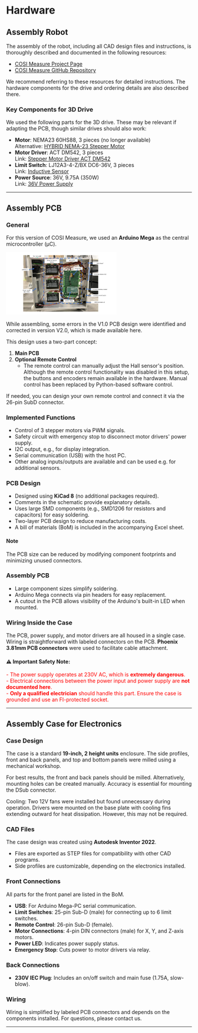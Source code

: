 
# Hardware

## Assembly Robot

The assembly of the robot, including all CAD design files and instructions, is thoroughly described and documented in the following resources:  
- [COSI Measure Project Page](https://www.opensourceimaging.org/project/cosi-measure/)  
- [COSI Measure GitHub Repository](https://github.com/opensourceimaging/cosi-measure/tree/master/Mechanical%20System)  

We recommend referring to these resources for detailed instructions. The hardware components for the drive and ordering details are also described there.

### Key Components for 3D Drive
We used the following parts for the 3D drive. These may be relevant if adapting the PCB, though similar drives should also work:

- **Motor**: NEMA23 60HS88, 3 pieces (no longer available)  
  Alternative: [HYBRID NEMA-23 Stepper Motor](https://www.reichelt.de/hybridschrittmotor-nema-23-1-8-4-2-a-2-52-v-act-23hs9440-26-p316758.html?&trstct=pos_6&nbc=1)  
- **Motor Driver**: ACT DM542, 3 pieces  
  Link: [Stepper Motor Driver ACT DM542](https://www.reichelt.de/schrittmotortreiber-fuer-nema-23-18-50-v-act-dm542-p237924.html?&trstct=pos_1&nbc=1)  
- **Limit Switch**: LJ12A3-4-Z/BX DC6-36V, 3 pieces  
  Link: [Inductive Sensor](https://www.roboter-bausatz.de/p/induktiver-sensor-lj12a3-4-z-bx-dc6-36v?number=RBS11420)  
- **Power Source**: 36V, 9.75A (350W)  
  Link: [36V Power Supply](https://www.reichelt.de/schaltnetzteil-geschlossen-351-w-36-v-9-75-a-mw-uhp-350-36-p256082.html?&trstct=pol_6&nbc=1)  

---

## Assembly PCB

### General

For this version of COSI Measure, we used an **Arduino Mega** as the central microcontroller (µC).  

<img src="Hardware/Images/Bild.png" width="300">

While assembling, some errors in the V1.0 PCB design were identified and corrected in version V2.0, which is made available here.  

This design uses a two-part concept:  
1. **Main PCB**  
2. **Optional Remote Control**  
   - The remote control can manually adjust the Hall sensor's position. Although the remote control functionality was disabled in this setup, the buttons and encoders remain available in the hardware. Manual control has been replaced by Python-based software control.

If needed, you can design your own remote control and connect it via the 26-pin SubD connector.

### Implemented Functions

- Control of 3 stepper motors via PWM signals.  
- Safety circuit with emergency stop to disconnect motor drivers' power supply.  
- I2C output, e.g., for display integration.  
- Serial communication (USB) with the host PC.  
- Other analog inputs/outputs are available and can be used e.g. for additional sensors.

### PCB Design
- Designed using **KiCad 8** (no additional packages required).  
- Comments in the schematic provide explanatory details.  
- Uses large SMD components (e.g., SMD1206 for resistors and capacitors) for easy soldering.  
- Two-layer PCB design to reduce manufacturing costs.  
- A bill of materials (BoM) is included in the accompanying Excel sheet.  

#### Note
The PCB size can be reduced by modifying component footprints and minimizing unused connectors.

### Assembly PCB
- Large component sizes simplify soldering.  
- Arduino Mega connects via pin headers for easy replacement.  
- A cutout in the PCB allows visibility of the Arduino's built-in LED when mounted.  

### Wiring Inside the Case
The PCB, power supply, and motor drivers are all housed in a single case. Wiring is straightforward with labeled connectors on the PCB. **Phoenix 3.81mm PCB connectors** were used to facilitate cable attachment.  

#### ⚠️ Important Safety Note:
<span style="color: red;">- The power supply operates at 230V AC, which is **extremely dangerous**.</span>  
<span style="color: red;">- Electrical connections between the power input and power supply are **not documented here**.</span>  
<span style="color: red;">- **Only a qualified electrician** should handle this part. Ensure the case is grounded and use an FI-protected socket.</span>


---

## Assembly Case for Electronics

### Case Design
The case is a standard **19-inch, 2 height units** enclosure. The side profiles, front and back panels, and top and bottom panels were milled using a mechanical workshop.  

For best results, the front and back panels should be milled. Alternatively, mounting holes can be created manually. Accuracy is essential for mounting the DSub connector.  

Cooling: Two 12V fans were installed but found unnecessary during operation. Drivers were mounted on the base plate with cooling fins extending outward for heat dissipation. However, this may not be required.

### CAD Files
The case design was created using **Autodesk Inventor 2022**.  
- Files are exported as STEP files for compatibility with other CAD programs.  
- Side profiles are customizable, depending on the electronics installed.  

### Front Connections
All parts for the front panel are listed in the BoM.  
- **USB**: For Arduino Mega-PC serial communication.  
- **Limit Switches**: 25-pin Sub-D (male) for connecting up to 6 limit switches.  
- **Remote Control**: 26-pin Sub-D (female).  
- **Motor Connections**: 4-pin DIN connectors (male) for X, Y, and Z-axis motors.  
- **Power LED**: Indicates power supply status.  
- **Emergency Stop**: Cuts power to motor drivers via relay.  

### Back Connections
- **230V IEC Plug**: Includes an on/off switch and main fuse (1.75A, slow-blow).  

### Wiring
Wiring is simplified by labeled PCB connectors and depends on the components installed. For questions, please contact us.

---
